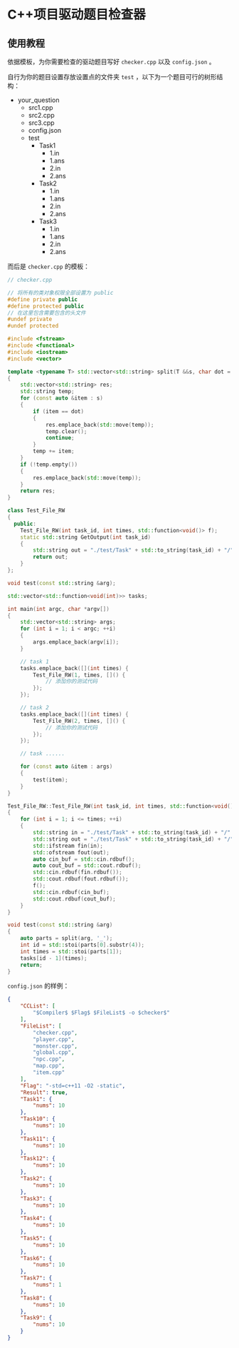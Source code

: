 ﻿# C++项目驱动题目检查器

## 使用教程

依据模板，为你需要检查的驱动题目写好 `checker.cpp` 以及 `config.json` 。 

自行为你的题目设置存放设置点的文件夹 `test` ，以下为一个题目可行的树形结构：


+ your_question
    + src1.cpp
    + src2.cpp
    + src3.cpp
    + config.json
    + test
        + Task1
            + 1.in
            + 1.ans
            + 2.in
            + 2.ans
        + Task2
            + 1.in
            + 1.ans
            + 2.in
            + 2.ans
        + Task3
            + 1.in
            + 1.ans
            + 2.in
            + 2.ans


而后是 `checker.cpp` 的模板：

```cpp
// checker.cpp

// 将所有的类对象权限全部设置为 public
#define private public
#define protected public
// 在这里包含需要包含的头文件
#undef private
#undef protected

#include <fstream>
#include <functional>
#include <iostream>
#include <vector>

template <typename T> std::vector<std::string> split(T &&s, char dot = '.')
{
    std::vector<std::string> res;
    std::string temp;
    for (const auto &item : s)
    {
        if (item == dot)
        {
            res.emplace_back(std::move(temp));
            temp.clear();
            continue;
        }
        temp += item;
    }
    if (!temp.empty())
    {
        res.emplace_back(std::move(temp));
    }
    return res;
}

class Test_File_RW
{
  public:
    Test_File_RW(int task_id, int times, std::function<void()> f);
    static std::string GetOutput(int task_id)
    {
        std::string out = "./test/Task" + std::to_string(task_id) + "/" + std::to_string(task_id) + ".out";
        return out;
    }
};

void test(const std::string &arg);

std::vector<std::function<void(int)>> tasks;

int main(int argc, char *argv[])
{
    std::vector<std::string> args;
    for (int i = 1; i < argc; ++i)
    {
        args.emplace_back(argv[i]);
    }

    // task 1
    tasks.emplace_back([](int times) {
        Test_File_RW(1, times, []() {
            // 添加你的测试代码
        });
    });

    // task 2
    tasks.emplace_back([](int times) {
        Test_File_RW(2, times, []() {
            // 添加你的测试代码
        });
    });

    // task ......

    for (const auto &item : args)
    {
        test(item);
    }
}

Test_File_RW::Test_File_RW(int task_id, int times, std::function<void()> f)
{
    for (int i = 1; i <= times; ++i)
    {
        std::string in = "./test/Task" + std::to_string(task_id) + "/" + std::to_string(i) + ".in";
        std::string out = "./test/Task" + std::to_string(task_id) + "/" + std::to_string(i) + ".out";
        std::ifstream fin(in);
        std::ofstream fout(out);
        auto cin_buf = std::cin.rdbuf();
        auto cout_buf = std::cout.rdbuf();
        std::cin.rdbuf(fin.rdbuf());
        std::cout.rdbuf(fout.rdbuf());
        f();
        std::cin.rdbuf(cin_buf);
        std::cout.rdbuf(cout_buf);
    }
}

void test(const std::string &arg)
{
    auto parts = split(arg, '_');
    int id = std::stoi(parts[0].substr(4));
    int times = std::stoi(parts[1]);
    tasks[id - 1](times);
    return;
}
```

`config.json` 的样例：

```json
{
    "CCList": [
        "$Compiler$ $Flag$ $FileList$ -o $checker$"
    ],
    "FileList": [
        "checker.cpp",
        "player.cpp",
        "monster.cpp",
        "global.cpp",
        "npc.cpp",
        "map.cpp",
        "item.cpp"
    ],
    "Flag": "-std=c++11 -O2 -static",
    "Result": true,
    "Task1": {
        "nums": 10
    },
    "Task10": {
        "nums": 10
    },
    "Task11": {
        "nums": 10
    },
    "Task12": {
        "nums": 10
    },
    "Task2": {
        "nums": 10
    },
    "Task3": {
        "nums": 10
    },
    "Task4": {
        "nums": 10
    },
    "Task5": {
        "nums": 10
    },
    "Task6": {
        "nums": 10
    },
    "Task7": {
        "nums": 1
    },
    "Task8": {
        "nums": 10
    },
    "Task9": {
        "nums": 10
    }
}

```

